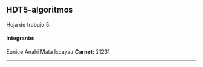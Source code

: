 ## HDT5-algoritmos
Hoja de trabajo 5.

#### Integrante:
Eunice Anahi Mata Ixcayau **Carnet:** 21231

***

